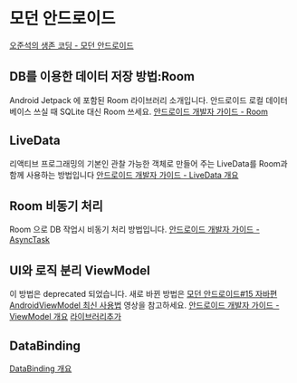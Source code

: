 # 모던 안드로이드
[오준석의 생존 코딩 - 모던 안드로이드](https://www.youtube.com/watch?v=pG6OkJ3rSjg&list=PLxTmPHxRH3VXHOBnaGQcbSGslbAjr8obc)

## DB를 이용한 데이터 저장 방법:Room
Android Jetpack 에 포함된 Room 라이브러리 소개입니다. 
안드로이드 로컬 데이터베이스 쓰실 때 SQLite 대신 Room 쓰세요.
[안드로이드 개발자 가이드 - Room](https://developer.android.com/training/data-storage/room?hl=ko)

## LiveData
리액티브 프로그래밍의 기본인 관찰 가능한 객체로 만들어 주는 LiveData를 Room과 함께 사용하는 방법입니다
[안드로이드 개발자 가이드 - LiveData 개요](https://developer.android.com/topic/libraries/architecture/livedata)

## Room 비동기 처리
Room 으로 DB 작업시 비동기 처리 방법입니다.
[안드로이드 개발자 가이드 - AsyncTask](https://developer.android.com/reference/kotlin/android/os/AsyncTask?hl=kr)

##  UI와 로직 분리 ViewModel
이 방법은 deprecated 되었습니다. 
새로 바뀐 방법은 [모던 안드로이드#15 자바편 AndroidViewModel 최신 사용법](https://www.youtube.com/watch?v=4et5RdMe4Xo) 영상을 참고하세요.
[안드로이드 개발자 가이드 - ViewModel 개요](https://developer.android.com/topic/libraries/architecture/viewmodel)
[라이브러리추가](https://developer.android.com/topic/libraries/architecture/adding-components)

## DataBinding
[DataBinding 개요](https://developer.android.com/topic/libraries/data-binding)